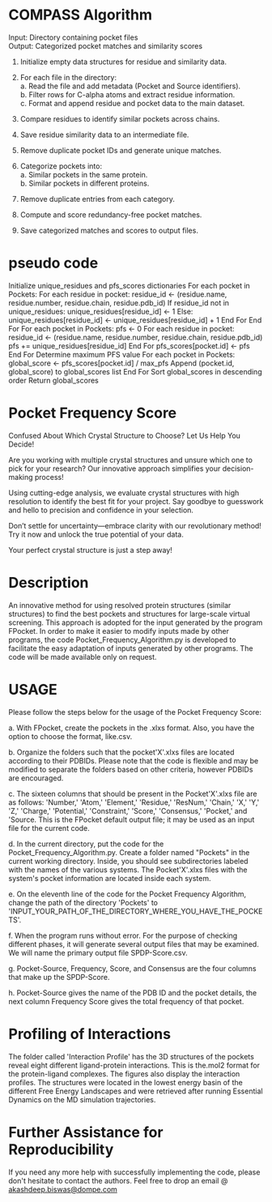 # COMPASS Algorithm
Input: Directory containing pocket files  
Output: Categorized pocket matches and similarity scores  

1. Initialize empty data structures for residue and similarity data.  

2. For each file in the directory:  
   a. Read the file and add metadata (Pocket and Source identifiers).  
   b. Filter rows for C-alpha atoms and extract residue information.  
   c. Format and append residue and pocket data to the main dataset. 
 
3. Compare residues to identify similar pockets across chains.  

4. Save residue similarity data to an intermediate file.  

5. Remove duplicate pocket IDs and generate unique matches.  

6. Categorize pockets into:  
   a. Similar pockets in the same protein.  
   b. Similar pockets in different proteins.  

7. Remove duplicate entries from each category.  

8. Compute and score redundancy-free pocket matches.  

9. Save categorized matches and scores to output files.

# pseudo code
Initialize unique_residues and pfs_scores dictionaries
For each pocket in Pockets:
    For each residue in pocket:
        residue_id ← (residue.name, residue.number, residue.chain, residue.pdb_id)
        If residue_id not in unique_residues:
            unique_residues[residue_id] ← 1
        Else:
            unique_residues[residue_id] ← unique_residues[residue_id] + 1
    End For
 End For
 For each pocket in Pockets:
     pfs ← 0
     For each residue in pocket:
         residue_id ← (residue.name, residue.number, residue.chain, residue.pdb_id)
         pfs += unique_residues[residue_id]
     End For
     pfs_scores[pocket.id] ← pfs
 End For
 Determine maximum PFS value
 For each pocket in Pockets:
     global_score ← pfs_scores[pocket.id] / max_pfs
     Append (pocket.id, global_score) to global_scores list
 End For
 Sort global_scores in descending order
 Return global_scores

# Pocket Frequency Score

Confused About Which Crystal Structure to Choose? Let Us Help You Decide!

Are you working with multiple crystal structures and unsure which one to pick for your research? Our innovative approach simplifies your decision-making process!

Using cutting-edge analysis, we evaluate crystal structures with high resolution to identify the best fit for your project. Say goodbye to guesswork and hello to precision and confidence in your selection.

Don’t settle for uncertainty—embrace clarity with our revolutionary method! Try it now and unlock the true potential of your data.

Your perfect crystal structure is just a step away!

# Description
An innovative method for using resolved protein structures (similar structures) to find the best pockets and structures for large-scale virtual screening.
This approach is adopted for the input generated by the program FPocket.
In order to make it easier to modify inputs made by other programs, the code Pocket_Frequency_Algorithm.py is developed to facilitate the easy adaptation of inputs generated by other programs.
The code will be made available only on request.

# USAGE
Please follow the steps below for the usage of the Pocket Frequency Score:

a. With FPocket, create the pockets in the .xlxs format. Also, you have the option to choose the format, like.csv.

b. Organize the folders such that the pocket'X'.xlxs files are located according to their PDBIDs. Please note that the code is flexible and may be modified to separate the folders based on other criteria, however PDBIDs are encouraged.

c. The sixteen columns that should be present in the Pocket'X'.xlxs file are as follows: 'Number,' 'Atom,' 'Element,' 'Residue,' 'ResNum,' 'Chain,' 'X,' 'Y,' 'Z,' 'Charge,' 'Potential,' 'Constraint,' 'Score,' 'Consensus,' 'Pocket,' and 'Source.  This is the FPocket default output file; it may be used as an input file for the current code.

d. In the current directory, put the code for the Pocket_Frequency_Algorithm.py. Create a folder named "Pockets" in the current working directory. Inside, you should see subdirectories labeled with the names of the various systems. The Pocket'X'.xlxs files with the system's pocket information are located inside each system.

e. On the eleventh line of the code for the Pocket Frequency Algorithm, change the path of the directory 'Pockets' to 'INPUT_YOUR_PATH_OF_THE_DIRECTORY_WHERE_YOU_HAVE_THE_POCKETS'.

f. When the program runs without error. For the purpose of checking different phases, it will generate several output files that may be examined. We will name the primary output file SPDP-Score.csv.

g. Pocket-Source, Frequency, Score, and Consensus are the four columns that make up the SPDP-Score.

h. Pocket-Source gives the name of the PDB ID and the pocket details, the next column Frequency Score gives the total frequency of that pocket.

# Profiling of Interactions
The folder called 'Interaction Profile' has the 3D structures of the pockets reveal eight different ligand-protein interactions.
This is the.mol2 format for the protein-ligand complexes. The figures also display the interaction profiles.
The structures were located in the lowest energy basin of the different Free Energy Landscapes and were retrieved after running Essential Dynamics on the MD simulation trajectories.

# Further Assistance for Reproducibility
If you need any more help with successfully implementing the code, please don't hesitate to contact the authors. Feel free to drop an email @ akashdeep.biswas@dompe.com

